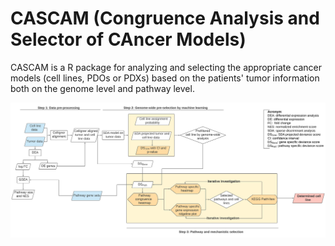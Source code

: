 # CASCAM (Congruence Analysis and Selector of CAncer Models)

CASCAM is a R package for analyzing and selecting the appropriate cancer models (cell lines, PDOs or PDXs) 
based on the patients' tumor information both on the genome level and pathway level.

<p align="center">
  <img src="inst/shiny_app/CASCAM_GUI/www/Congruence.svg" width="700">
</p>
